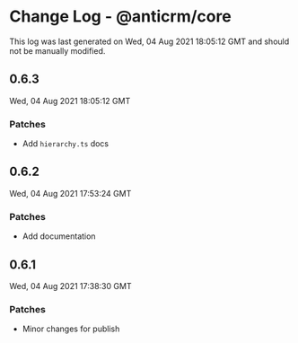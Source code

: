 # Change Log - @anticrm/core

This log was last generated on Wed, 04 Aug 2021 18:05:12 GMT and should not be manually modified.

## 0.6.3
Wed, 04 Aug 2021 18:05:12 GMT

### Patches

- Add `hierarchy.ts` docs

## 0.6.2
Wed, 04 Aug 2021 17:53:24 GMT

### Patches

- Add documentation

## 0.6.1
Wed, 04 Aug 2021 17:38:30 GMT

### Patches

- Minor changes for publish

